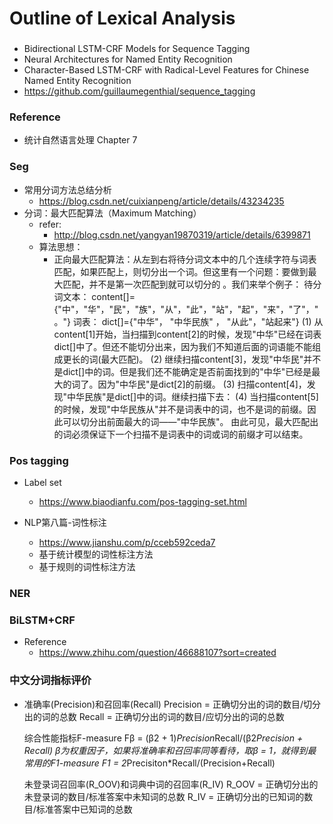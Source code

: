# Outline of Lexical Analysis

###
+ Bidirectional LSTM-CRF Models for Sequence Tagging
+ Neural Architectures for Named Entity Recognition
+ Character-Based LSTM-CRF with Radical-Level Features for Chinese Named Entity Recognition
+ https://github.com/guillaumegenthial/sequence_tagging

### Reference
+ 统计自然语言处理 Chapter 7

### Seg
+ 常用分词方法总结分析
	+ https://blog.csdn.net/cuixianpeng/article/details/43234235
+ 分词：最大匹配算法（Maximum Matching）
	+ refer:
		+ http://blog.csdn.net/yangyan19870319/article/details/6399871
	+ 算法思想：
		+ 正向最大匹配算法：从左到右将待分词文本中的几个连续字符与词表匹配，如果匹配上，则切分出一个词。但这里有一个问题：要做到最大匹配，并不是第一次匹配到就可以切分的 。我们来举个例子：
           待分词文本：   content[]={"中"，"华"，"民"，"族"，"从"，"此"，"站"，"起"，"来"，"了"，"。"}
           词表：   dict[]={"中华"， "中华民族" ， "从此"，"站起来"}
			(1) 从content[1]开始，当扫描到content[2]的时候，发现"中华"已经在词表dict[]中了。但还不能切分出来，因为我们不知道后面的词语能不能组成更长的词(最大匹配)。
			(2) 继续扫描content[3]，发现"中华民"并不是dict[]中的词。但是我们还不能确定是否前面找到的"中华"已经是最大的词了。因为"中华民"是dict[2]的前缀。
			(3) 扫描content[4]，发现"中华民族"是dict[]中的词。继续扫描下去：
			(4) 当扫描content[5]的时候，发现"中华民族从"并不是词表中的词，也不是词的前缀。因此可以切分出前面最大的词——"中华民族"。
			由此可见，最大匹配出的词必须保证下一个扫描不是词表中的词或词的前缀才可以结束。

### Pos tagging
+ Label set
	+ https://www.biaodianfu.com/pos-tagging-set.html

+ NLP第八篇-词性标注
	+ https://www.jianshu.com/p/cceb592ceda7
	+ 基于统计模型的词性标注方法
	+ 基于规则的词性标注方法

### NER

### BiLSTM+CRF
+ Reference
	+ https://www.zhihu.com/question/46688107?sort=created

### 中文分词指标评价
  - 准确率(Precision)和召回率(Recall)
  	Precision = 正确切分出的词的数目/切分出的词的总数
  	Recall = 正确切分出的词的数目/应切分出的词的总数

  	综合性能指标F-measure
  	Fβ = (β2 + 1)*Precision*Recall/(β2*Precision + Recall)
  	β为权重因子，如果将准确率和召回率同等看待，取β = 1，就得到最常用的F1-measure
  	F1 = 2*Precisiton*Recall/(Precision+Recall)

  	未登录词召回率(R_OOV)和词典中词的召回率(R_IV)
  	R_OOV = 正确切分出的未登录词的数目/标准答案中未知词的总数
  	R_IV = 正确切分出的已知词的数目/标准答案中已知词的总数

